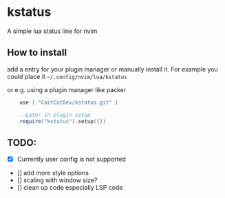 # kstatus
A simple lua status line for nvim 

## How to install 

add a entry for your plugin manager or manually install it. 
For example you could place it `~/.config/nvim/lua/kstatus`

or e.g. using a plugin manager like packer
```lua
    use { "CaitCatDev/kstatus.git" }

    --Later in plugin setup
    require("kstatus").setup({})
```

## TODO: 
- [X] Currently user config is not supported
- [] add more style options
- [] scaling with window size?
- [] clean up code especially LSP code
